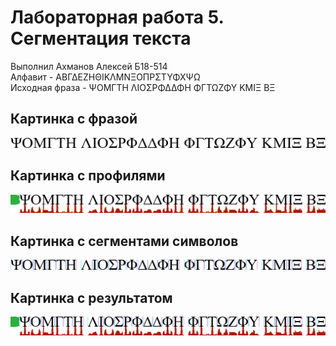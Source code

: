



# Лабораторная работа 5. Сегментация текста
  
Выполнил Ахманов Алексей Б18-514  
Алфавит - AΒΓΔΕΖΗΘΙΚΛΜΝΞΟΠΡΣΤΥΦΧΨΩ  
Исходная фраза - ΨΟΜΓΤΗ ΛΙΟΣΡΦΔΔΦΗ ΦΓΤΩΖΦΥ ΚΜΙΞ ΒΞ  

## Картинка с фразой
  
![Картинка с фразой](../images/greek_phrase_uppercase/phrase.png)
## Картинка с профилями
  
![Картинка с профилями](../images/greek_phrase_uppercase/phrase_projections.png)
## Картинка с сегментами символов
  
![Картинка с сегментами символов](../images/greek_phrase_uppercase/phrase_segments.png)
## Картинка с результатом
  
![Картинка с результатом](../images/greek_phrase_uppercase/phrase_result.png)